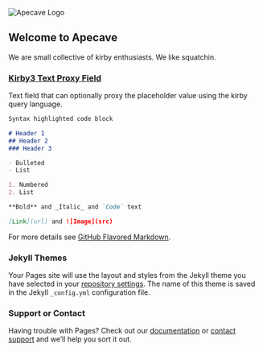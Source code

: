 ![Apecave Logo](https://apecave.github.io/images/logo.png)

## Welcome to Apecave

We are small collective of kirby enthusiasts.  We like squatchin.

### [Kirby3 Text Proxy Field](https://github.com/apecave/kirby3-text-proxy-field)

Text field that can optionally proxy the placeholder value using the kirby query language.



```markdown
Syntax highlighted code block

# Header 1
## Header 2
### Header 3

- Bulleted
- List

1. Numbered
2. List

**Bold** and _Italic_ and `Code` text

[Link](url) and ![Image](src)
```

For more details see [GitHub Flavored Markdown](https://guides.github.com/features/mastering-markdown/).

### Jekyll Themes

Your Pages site will use the layout and styles from the Jekyll theme you have selected in your [repository settings](https://github.com/apecave/apecave.github.io/settings). The name of this theme is saved in the Jekyll `_config.yml` configuration file.

### Support or Contact

Having trouble with Pages? Check out our [documentation](https://help.github.com/categories/github-pages-basics/) or [contact support](https://github.com/contact) and we’ll help you sort it out.
